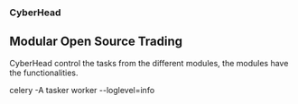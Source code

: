 ### CyberHead
## Modular Open Source Trading
CyberHead control the tasks from the different modules, the modules have the functionalities.


celery -A tasker worker --loglevel=info